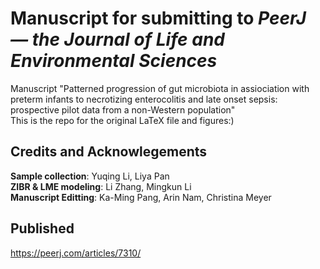 # Manuscript for submitting to *PeerJ — the Journal of Life and Environmental Sciences*   
Manuscript "Patterned progression of gut microbiota in assiociation with preterm infants to necrotizing enterocolitis and late onset sepsis: prospective pilot data from a non-Western population"  
This is the repo for the original LaTeX file and figures:)  

## Credits and Acknowlegements  
**Sample collection**: Yuqing Li, Liya Pan  
**ZIBR & LME modeling**: Li Zhang, Mingkun Li  
**Manuscript Editting**: Ka-Ming Pang, Arin Nam, Christina Meyer   

## Published
https://peerj.com/articles/7310/
